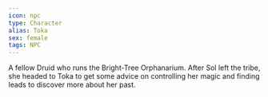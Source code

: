 ```yaml
---
icon: npc
type: Character
alias: Toka
sex: female
tags: NPC
---
```


A fellow Druid who runs the Bright-Tree Orphanarium. After Sol left the tribe, she headed to Toka to get some advice on controlling her magic and finding leads to discover more about her past.
